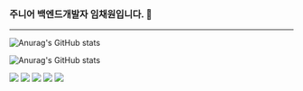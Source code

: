### 주니어 백엔드개발자 임채원입니다. 👋

---

![Anurag's GitHub stats](https://github-readme-stats.vercel.app/api?username=imchaewon&show_icons=true&theme=radical)

![Anurag's GitHub stats](https://github-readme-stats.vercel.app/api/top-langs/?username=imchaewon&langs_count=8&theme=dark)

<a href="javascript:"><img src="https://img.shields.io/badge/Java-#007396?style=plastic&logo=Java&logoColor=007396"/></a>
<a href="javascript:"><img src="https://img.shields.io/badge/Java-#007396?style=flat&logo=Java&logoColor=007396"/></a>
<a href="javascript:"><img src="https://img.shields.io/badge/Java-#007396?style=flat-square&logo=Java&logoColor=007396"/></a>
<a href="javascript:"><img src="https://img.shields.io/badge/Java-#007396?style=for-the-badge&logo=Java&logoColor=007396"/></a>
<a href="javascript:"><img src="https://img.shields.io/badge/Java-#007396?style=social&logo=Java&logoColor=007396"/></a>

<!--
**imchaewon/imchaewon** is a ✨ _special_ ✨ repository because its `README.md` (this file) appears on your GitHub profile.

Here are some ideas to get you started:

- 🔭 I’m currently working on ...
- 🌱 I’m currently learning ...
- 👯 I’m looking to collaborate on ...
- 🤔 I’m looking for help with ...
- 💬 Ask me about ...
- 📫 How to reach me: ...
- 😄 Pronouns: ...
- ⚡ Fun fact: ...
-->


